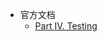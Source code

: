 - 官方文档
  - [Part IV. Testing](https://docs.spring.io/spring/docs/4.3.24.RELEASE/spring-framework-reference/htmlsingle/#testing)

